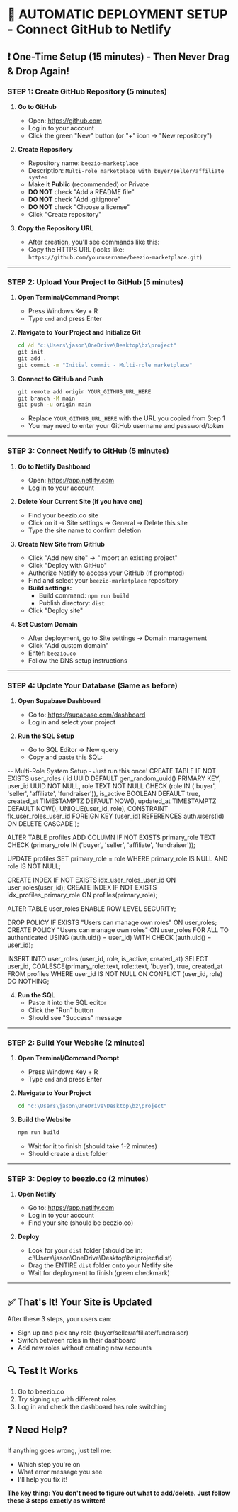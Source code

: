 # 🚀 AUTOMATIC DEPLOYMENT SETUP - Connect GitHub to Netlify

## ❗ One-Time Setup (15 minutes) - Then Never Drag & Drop Again!

### **STEP 1: Create GitHub Repository (5 minutes)**

1. **Go to GitHub**
   - Open: https://github.com
   - Log in to your account
   - Click the green "New" button (or "+" icon → "New repository")

2. **Create Repository**
   - Repository name: `beezio-marketplace`
   - Description: `Multi-role marketplace with buyer/seller/affiliate system`
   - Make it **Public** (recommended) or Private
   - **DO NOT** check "Add a README file" 
   - **DO NOT** check "Add .gitignore"
   - **DO NOT** check "Choose a license"
   - Click "Create repository"

3. **Copy the Repository URL**
   - After creation, you'll see commands like this:
   - Copy the HTTPS URL (looks like: `https://github.com/yourusername/beezio-marketplace.git`)

---

### **STEP 2: Upload Your Project to GitHub (5 minutes)**

1. **Open Terminal/Command Prompt**
   - Press Windows Key + R
   - Type `cmd` and press Enter

2. **Navigate to Your Project and Initialize Git**
   ```cmd
   cd /d "c:\Users\jason\OneDrive\Desktop\bz\project"
   git init
   git add .
   git commit -m "Initial commit - Multi-role marketplace"
   ```

3. **Connect to GitHub and Push**
   ```cmd
   git remote add origin YOUR_GITHUB_URL_HERE
   git branch -M main
   git push -u origin main
   ```
   - Replace `YOUR_GITHUB_URL_HERE` with the URL you copied from Step 1
   - You may need to enter your GitHub username and password/token

---

### **STEP 3: Connect Netlify to GitHub (5 minutes)**

1. **Go to Netlify Dashboard**
   - Open: https://app.netlify.com
   - Log in to your account

2. **Delete Your Current Site (if you have one)**
   - Find your beezio.co site
   - Click on it → Site settings → General → Delete this site
   - Type the site name to confirm deletion

3. **Create New Site from GitHub**
   - Click "Add new site" → "Import an existing project"
   - Click "Deploy with GitHub"
   - Authorize Netlify to access your GitHub (if prompted)
   - Find and select your `beezio-marketplace` repository
   - **Build settings:**
     - Build command: `npm run build`
     - Publish directory: `dist`
   - Click "Deploy site"

4. **Set Custom Domain**
   - After deployment, go to Site settings → Domain management
   - Click "Add custom domain"
   - Enter: `beezio.co`
   - Follow the DNS setup instructions

---

### **STEP 4: Update Your Database (Same as before)**

1. **Open Supabase Dashboard**
   - Go to: https://supabase.com/dashboard
   - Log in and select your project

2. **Run the SQL Setup**
   - Go to SQL Editor → New query
   - Copy and paste this SQL:

-- Multi-Role System Setup - Just run this once!
CREATE TABLE IF NOT EXISTS user_roles (
  id UUID DEFAULT gen_random_uuid() PRIMARY KEY,
  user_id UUID NOT NULL,
  role TEXT NOT NULL CHECK (role IN ('buyer', 'seller', 'affiliate', 'fundraiser')),
  is_active BOOLEAN DEFAULT true,
  created_at TIMESTAMPTZ DEFAULT NOW(),
  updated_at TIMESTAMPTZ DEFAULT NOW(),
  UNIQUE(user_id, role),
  CONSTRAINT fk_user_roles_user_id FOREIGN KEY (user_id) REFERENCES auth.users(id) ON DELETE CASCADE
);

ALTER TABLE profiles ADD COLUMN IF NOT EXISTS primary_role TEXT CHECK (primary_role IN ('buyer', 'seller', 'affiliate', 'fundraiser'));

UPDATE profiles SET primary_role = role WHERE primary_role IS NULL AND role IS NOT NULL;

CREATE INDEX IF NOT EXISTS idx_user_roles_user_id ON user_roles(user_id);
CREATE INDEX IF NOT EXISTS idx_profiles_primary_role ON profiles(primary_role);

ALTER TABLE user_roles ENABLE ROW LEVEL SECURITY;

DROP POLICY IF EXISTS "Users can manage own roles" ON user_roles;
CREATE POLICY "Users can manage own roles" ON user_roles
  FOR ALL TO authenticated USING (auth.uid() = user_id) WITH CHECK (auth.uid() = user_id);

INSERT INTO user_roles (user_id, role, is_active, created_at)
SELECT user_id, COALESCE(primary_role::text, role::text, 'buyer'), true, created_at
FROM profiles
WHERE user_id IS NOT NULL
ON CONFLICT (user_id, role) DO NOTHING;

4. **Run the SQL**
   - Paste it into the SQL editor
   - Click the "Run" button
   - Should see "Success" message

---

### **STEP 2: Build Your Website (2 minutes)**

1. **Open Terminal/Command Prompt**
   - Press Windows Key + R
   - Type `cmd` and press Enter

2. **Navigate to Your Project**
   ```cmd
   cd "c:\Users\jason\OneDrive\Desktop\bz\project"
   ```

3. **Build the Website**
   ```cmd
   npm run build
   ```
   - Wait for it to finish (should take 1-2 minutes)
   - Should create a `dist` folder

---

### **STEP 3: Deploy to beezio.co (2 minutes)**

1. **Open Netlify**
   - Go to: https://app.netlify.com
   - Log in to your account
   - Find your site (should be beezio.co)

2. **Deploy**
   - Look for your `dist` folder (should be in: c:\Users\jason\OneDrive\Desktop\bz\project\dist)
   - Drag the ENTIRE `dist` folder onto your Netlify site
   - Wait for deployment to finish (green checkmark)

---

## ✅ **That's It! Your Site is Updated**

After these 3 steps, your users can:
- Sign up and pick any role (buyer/seller/affiliate/fundraiser)
- Switch between roles in their dashboard
- Add new roles without creating new accounts

## 🔍 **Test It Works**
1. Go to beezio.co
2. Try signing up with different roles
3. Log in and check the dashboard has role switching

## ❓ **Need Help?**
If anything goes wrong, just tell me:
- Which step you're on
- What error message you see
- I'll help you fix it!

**The key thing: You don't need to figure out what to add/delete. Just follow these 3 steps exactly as written!**
